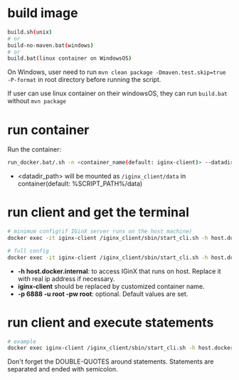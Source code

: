 # build image

```bash
build.sh(unix) 
# or
build-no-maven.bat(windows)
# or
build.bat(linux container on WindowsOS)
```

On Windows, user need to run `mvn clean package -Dmaven.test.skip=true -P-format` in root directory before
running the script.

If user can use linux container on their windowsOS, they can run `build.bat` without `mvn package`

# run container

Run the container:

```bash
run_docker.bat/.sh -n <container_name(default: iginx-client)> --datadir <datadir_path>
```

- <datadir_path> will be mounted as `/iginx_client/data` in container(default: %SCRIPT_PATH%/data)

# run client and get the terminal

```bash
# minimum config(if IGinX server runs on the host machine)
docker exec -it iginx-client /iginx_client/sbin/start_cli.sh -h host.docker.internal

# full config
docker exec -it iginx-client /iginx_client/sbin/start_cli.sh -h host.docker.internal -p 6888 -u root -pw root
```

- **-h host.docker.internal**: to access IGinX that runs on host. Replace it with real ip address if necessary.
- **iginx-client** should be replaced by customized container name.
- **-p 6888 -u root -pw root**: optional. Default values are set.

# run client and execute statements

```bash
# example
docker exec iginx-client /iginx_client/sbin/start_cli.sh -h host.docker.internal -e "show cluster info; show functions;"
```

Don't forget the DOUBLE-QUOTES around statements. Statements are separated and ended with semicolon.
